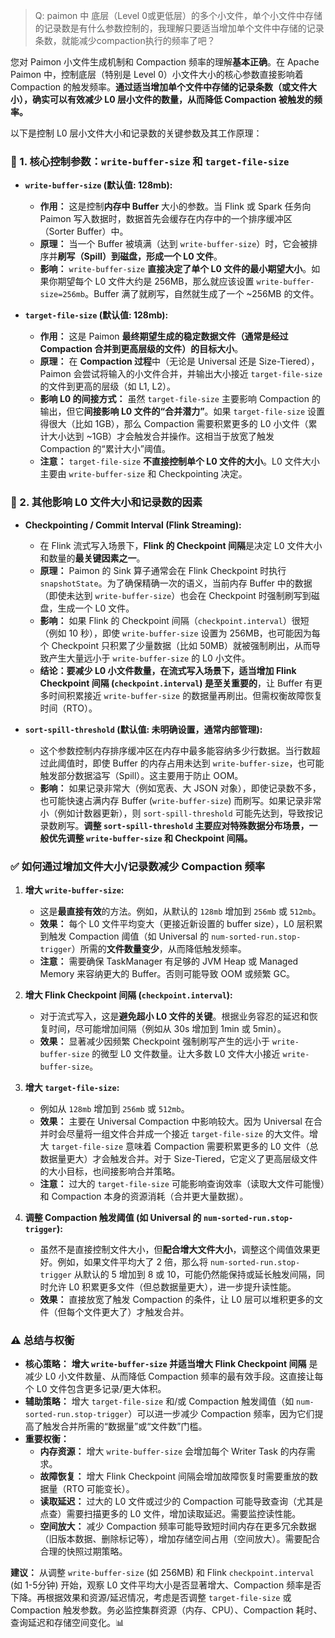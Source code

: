 > Q: paimon 中 底层（Level 0或更低层）的多个小文件，单个小文件中存储的记录数是有什么参数控制的，我理解只要适当增加单个文件中存储的记录条数，就能减少compaction执行的频率了吧？

您对 Paimon 小文件生成机制和 Compaction 频率的理解**基本正确**。在 Apache Paimon 中，控制底层（特别是 Level 0）小文件大小的核心参数直接影响着 Compaction 的触发频率。**通过适当增加单个文件中存储的记录条数（或文件大小），确实可以有效减少 L0 层小文件的数量，从而降低 Compaction 被触发的频率。**

以下是控制 L0 层小文件大小和记录数的关键参数及其工作原理：

### 🧩 1. 核心控制参数：`write-buffer-size` 和 `target-file-size`

*   **`write-buffer-size` (默认值: 128mb):**
    *   **作用：** 这是控制**内存中 Buffer** 大小的参数。当 Flink 或 Spark 任务向 Paimon 写入数据时，数据首先会缓存在内存中的一个排序缓冲区（Sorter Buffer）中。
    *   **原理：** 当一个 Buffer 被填满（达到 `write-buffer-size`）时，它会被排序并**刷写（Spill）到磁盘，形成一个 L0 文件**。
    *   **影响：** `write-buffer-size` **直接决定了单个 L0 文件的最小期望大小**。如果你期望每个 L0 文件大约是 256MB，那么就应该设置 `write-buffer-size=256mb`。Buffer 满了就刷写，自然就生成了一个 ~256MB 的文件。

*   **`target-file-size` (默认值: 128mb):**
    *   **作用：** 这是 Paimon **最终期望生成的稳定数据文件（通常是经过 Compaction 合并到更高层级的文件）的目标大小**。
    *   **原理：** 在 **Compaction 过程**中（无论是 Universal 还是 Size-Tiered），Paimon 会尝试将输入的小文件合并，并输出大小接近 `target-file-size` 的文件到更高的层级（如 L1, L2）。
    *   **影响 L0 的间接方式：** 虽然 `target-file-size` 主要影响 Compaction 的输出，但它**间接影响 L0 文件的“合并潜力”**。如果 `target-file-size` 设置得很大（比如 1GB），那么 Compaction 需要积累更多的 L0 小文件（累计大小达到 ~1GB）才会触发合并操作。这相当于放宽了触发 Compaction 的“累计大小”阈值。
    *   **注意：** `target-file-size` **不直接控制单个 L0 文件的大小**。L0 文件大小主要由 `write-buffer-size` 和 Checkpointing 决定。

### 🧩 2. 其他影响 L0 文件大小和记录数的因素

*   **Checkpointing / Commit Interval (Flink Streaming):**
    *   在 Flink 流式写入场景下，**Flink 的 Checkpoint 间隔**是决定 L0 文件大小和数量的**最关键因素之一**。
    *   **原理：** Paimon 的 Sink 算子通常会在 Flink Checkpoint 时执行 `snapshotState`。为了确保精确一次的语义，当前内存 Buffer 中的数据（即使未达到 `write-buffer-size`）也会在 Checkpoint 时强制刷写到磁盘，生成一个 L0 文件。
    *   **影响：** 如果 Flink 的 Checkpoint 间隔（`checkpoint.interval`）很短（例如 10 秒），即使 `write-buffer-size` 设置为 256MB，也可能因为每个 Checkpoint 只积累了少量数据（比如 50MB）就被强制刷出，从而导致产生大量远小于 `write-buffer-size` 的 L0 小文件。
    *   **结论：要减少 L0 小文件数量，在流式写入场景下，适当增加 Flink Checkpoint 间隔 (`checkpoint.interval`) 是至关重要的**，让 Buffer 有更多时间积累接近 `write-buffer-size` 的数据量再刷出。但需权衡故障恢复时间（RTO）。

*   **`sort-spill-threshold` (默认值: 未明确设置，通常内部管理):**
    *   这个参数控制内存排序缓冲区在内存中最多能容纳多少行数据。当行数超过此阈值时，即使 Buffer 的内存占用未达到 `write-buffer-size`，也可能触发部分数据溢写（Spill）。这主要用于防止 OOM。
    *   **影响：** 如果记录非常大（例如宽表、大 JSON 对象），即使记录数不多，也可能快速占满内存 Buffer (`write-buffer-size`) 而刷写。如果记录非常小（例如计数器更新），则 `sort-spill-threshold` 可能先达到，导致按记录数刷写。**调整 `sort-spill-threshold` 主要应对特殊数据分布场景，一般优先调整 `write-buffer-size` 和 Checkpoint 间隔。**

### ✅ 如何通过增加文件大小/记录数减少 Compaction 频率

1.  **增大 `write-buffer-size`:**
    *   这是**最直接有效**的方法。例如，从默认的 `128mb` 增加到 `256mb` 或 `512mb`。
    *   **效果：** 每个 L0 文件平均变大（更接近新设置的 buffer size），L0 层积累到触发 Compaction 阈值（如 Universal 的 `num-sorted-run.stop-trigger`）所需的**文件数量变少**，从而降低触发频率。
    *   **注意：** 需要确保 TaskManager 有足够的 JVM Heap 或 Managed Memory 来容纳更大的 Buffer。否则可能导致 OOM 或频繁 GC。

2.  **增大 Flink Checkpoint 间隔 (`checkpoint.interval`):**
    *   对于流式写入，这是**避免超小 L0 文件的关键**。根据业务容忍的延迟和恢复时间，尽可能增加间隔（例如从 30s 增加到 1min 或 5min）。
    *   **效果：** 显著减少因频繁 Checkpoint 强制刷写产生的远小于 `write-buffer-size` 的微型 L0 文件数量。让大多数 L0 文件大小接近 `write-buffer-size`。

3.  **增大 `target-file-size`:**
    *   例如从 `128mb` 增加到 `256mb` 或 `512mb`。
    *   **效果：** 主要在 Universal Compaction 中影响较大。因为 Universal 在合并时会尽量将一组文件合并成一个接近 `target-file-size` 的大文件。增大 `target-file-size` 意味着 Compaction 需要积累更多的 L0 文件（总数据量更大）才会触发合并。对于 Size-Tiered，它定义了更高层级文件的大小目标，也间接影响合并策略。
    *   **注意：** 过大的 `target-file-size` 可能影响查询效率（读取大文件可能慢）和 Compaction 本身的资源消耗（合并更大量数据）。

4.  **调整 Compaction 触发阈值 (如 Universal 的 `num-sorted-run.stop-trigger`):**
    *   虽然不是直接控制文件大小，但**配合增大文件大小**，调整这个阈值效果更好。例如，如果文件平均大了 2 倍，那么将 `num-sorted-run.stop-trigger` 从默认的 5 增加到 8 或 10，可能仍然能保持或延长触发间隔，同时允许 L0 积累更多文件（但总数据量更大），进一步提升读性能。
    *   **效果：** 直接放宽了触发 Compaction 的条件，让 L0 层可以堆积更多的文件（但每个文件更大了）才触发合并。

### ⚠️ 总结与权衡

*   **核心策略：** **增大 `write-buffer-size` 并适当增大 Flink Checkpoint 间隔** 是减少 L0 小文件数量、从而降低 Compaction 频率的最有效手段。这直接让每个 L0 文件包含更多记录/更大体积。
*   **辅助策略：** 增大 `target-file-size` 和/或 Compaction 触发阈值（如 `num-sorted-run.stop-trigger`）可以进一步减少 Compaction 频率，因为它们提高了触发合并所需的“数据量”或“文件数”门槛。
*   **重要权衡：**
    *   **内存资源：** 增大 `write-buffer-size` 会增加每个 Writer Task 的内存需求。
    *   **故障恢复：** 增大 Flink Checkpoint 间隔会增加故障恢复时需要重放的数据量（RTO 可能变长）。
    *   **读取延迟：** 过大的 L0 文件或过少的 Compaction 可能导致查询（尤其是点查）需要扫描更多的 L0 文件，增加读取延迟。需要监控读性能。
    *   **空间放大：** 减少 Compaction 频率可能导致短时间内存在更多冗余数据（旧版本数据、删除标记等），增加存储空间占用（空间放大）。需要配合合理的快照过期策略。

**建议：** 从调整 `write-buffer-size` (如 256MB) 和 Flink `checkpoint.interval` (如 1-5分钟) 开始，观察 L0 文件平均大小是否显著增大、Compaction 频率是否下降。再根据效果和资源/延迟情况，考虑是否调整 `target-file-size` 或 Compaction 触发参数。务必监控集群资源（内存、CPU）、Compaction 耗时、查询延迟和存储空间变化。📊